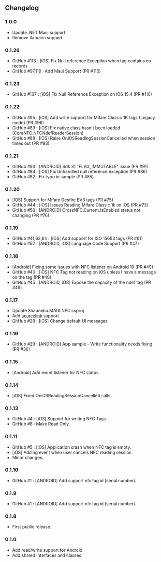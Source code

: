 ## Changelog

### 1.0.0
- Update .NET Maui support
- Remove Xamarin support

### 0.1.26
- GitHub #113 : [iOS] Fix Null reference Exception when tag contains no records
- GitHub #97,119 : Add Maui Support (PR #116)

### 0.1.23
- GitHub #107 : [iOS] Fix Null Reference Exception on iOS 15.4 (PR #110)

### 0.1.22
- GitHub #95 : [iOS] Add write support for Mifare Classic 1K tags (Legacy mode) (PR #96)
- GitHub #89 : [iOS] Fix native class hasn't been loaded (CoreNFC.NFCNdefReaderSession)
- GitHub #88 : [iOS] Raise OniOSReadingSessionCancelled when session times out (PR #93)

### 0.1.21
- GitHub #90 : [ANDROID] Sdk 31 "FLAG_IMMUTABLE" issue (PR #91)
- GitHub #84 : [iOS] Fix Unhandled null reference exception (PR #86)
- GitHub #82 : Fix typo in sample (PR #85)

### 0.1.20
- [iOS] Support for Mifare Desfire EV3 tags (PR #75)
- GitHub #44 : [iOS] Issues Reading Mifare Classic 1k on iOS (PR #73)
- GitHub #58 : [ANDROID] CrossNFC.Current.IsEnabled status not changing (PR #76)

### 0.1.19
- GitHub #41,62,64 : [iOS] Add support for ISO 15693 tags (PR #61)
- GitHub #52 : [ANDROID, iOS] Language Code Support (PR #47)

### 0.1.18
- [Android] Fixing some issues with NFC listener on Android 10 (PR #49)
- GitHub #40 : [iOS] NFC Tag not reading on iOS unless I have a message on the tag (PR #48)
- GitHub #45 : [ANDROID, iOS] Expose the capacity of the ndef tag (PR #46)

### 0.1.17
- Update Shaunebu.MAUI.NFC.csproj
- Add [sourcelink](https://github.com/dotnet/sourcelink) support
- GitHub #28 : [iOS] Change default UI messages

### 0.1.16
- GitHub #29 : [ANDROID] App sample - Write functionality needs fixing (PR #30)

### 0.1.15
- [Android] Add event listener for NFC status.

### 0.1.14 
- [iOS] Fixed OniOSReadingSessionCancelled calls.

### 0.1.13
- GitHub #4 : [iOS] Support for writing NFC Tags.
- GitHub #8 : Make Read Only.

### 0.1.11
- GitHub #5 : [iOS] Application crash when NFC tag is empty.
- [iOS] Adding event when user cancels NFC reading session.
- Minor changes.

### 0.1.10
- GitHub #1 : [ANDROID] Add support nfc tag id (serial number).

### 0.1.9
- GitHub #1 : [ANDROID] Add support nfc tag id (serial number).

### 0.1.8
- First public release.

### 0.1.0
- Add read/write support for Android.
- Add shared interfaces and classes.
